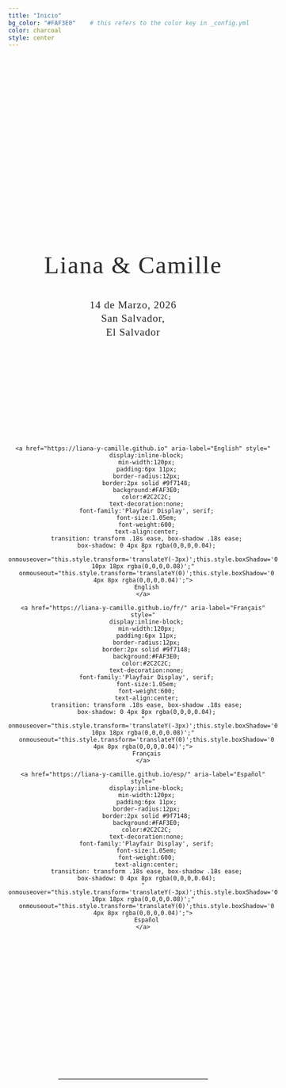 ```yaml
---
title: "Inicio"
bg_color: "#FAF3E0"    # this refers to the color key in _config.yml
color: charcoal
style: center
---
```


<!-- photo of us -->
<div style="
  width: 100%;
  aspect-ratio: 1.5;
  background: url('/assets/img/us_croatia.jpg') no-repeat center center;
  background-size: cover;
  border-radius: 8px; /* optional: soften corners */
">
</div>

<!-- "Liana y Camille" -->
<div style="
  text-align: center;
  margin: 60px 20px 40px 20px;
  font-family: 'Playfair Display', serif;
  font-size: clamp(2em, 6vw, 3.5em); /* responsive font size */
  color: #2C2C2C;
  letter-spacing: 2px;
  line-height: 1.1;
  text-shadow: 1px 1px 2px rgba(0,0,0,0.1);
  white-space: nowrap;
  overflow: hidden; /* prevents accidental overflow */
  text-overflow: ellipsis; /* optional: adds ... if it overflows */
">
  Liana & Camille
</div>


<!-- Date & Location -->
<div style="
  text-align: center;
  margin: 0 20px 40px 20px;
  font-family: 'Playfair Display', serif;
  font-size: 1.5em;                           
  color: #2C2C2C;                          
  letter-spacing: 1px;
  line-height: 1.3;
  text-shadow: 0.5px 0.5px 1px rgba(0,0,0,0.1);
">
  14 de Marzo, 2026 <br>
  San Salvador,<br>El Salvador
</div>



<!-- Language selector -->
<div style="text-align:center; margin: 200px 0;">
  <div style="display:inline-flex; gap:14px; align-items:center; justify-content:center; flex-wrap:wrap;">

    <a href="https://liana-y-camille.github.io" aria-label="English" style="
      display:inline-block;
      min-width:120px;
      padding:6px 11px;
      border-radius:12px;
      border:2px solid #9f7148;
      background:#FAF3E0;
      color:#2C2C2C;
      text-decoration:none;
      font-family:'Playfair Display', serif;
      font-size:1.05em;
      font-weight:600;
      text-align:center;
      transition: transform .18s ease, box-shadow .18s ease;
      box-shadow: 0 4px 8px rgba(0,0,0,0.04);
    " onmouseover="this.style.transform='translateY(-3px)';this.style.boxShadow='0 10px 18px rgba(0,0,0,0.08)';"
      onmouseout="this.style.transform='translateY(0)';this.style.boxShadow='0 4px 8px rgba(0,0,0,0.04)';">
      English
    </a>

    <a href="https://liana-y-camille.github.io/fr/" aria-label="Français" style="
      display:inline-block;
      min-width:120px;
      padding:6px 11px;
      border-radius:12px;
      border:2px solid #9f7148;
      background:#FAF3E0;
      color:#2C2C2C;
      text-decoration:none;
      font-family:'Playfair Display', serif;
      font-size:1.05em;
      font-weight:600;
      text-align:center;
      transition: transform .18s ease, box-shadow .18s ease;
      box-shadow: 0 4px 8px rgba(0,0,0,0.04);
    " onmouseover="this.style.transform='translateY(-3px)';this.style.boxShadow='0 10px 18px rgba(0,0,0,0.08)';"
      onmouseout="this.style.transform='translateY(0)';this.style.boxShadow='0 4px 8px rgba(0,0,0,0.04)';">
      Français
    </a>

    <a href="https://liana-y-camille.github.io/esp/" aria-label="Español" style="
      display:inline-block;
      min-width:120px;
      padding:6px 11px;
      border-radius:12px;
      border:2px solid #9f7148;
      background:#FAF3E0;
      color:#2C2C2C;
      text-decoration:none;
      font-family:'Playfair Display', serif;
      font-size:1.05em;
      font-weight:600;
      text-align:center;
      transition: transform .18s ease, box-shadow .18s ease;
      box-shadow: 0 4px 8px rgba(0,0,0,0.04);
    " onmouseover="this.style.transform='translateY(-3px)';this.style.boxShadow='0 10px 18px rgba(0,0,0,0.08)';"
      onmouseout="this.style.transform='translateY(0)';this.style.boxShadow='0 4px 8px rgba(0,0,0,0.04)';">
      Español
    </a>

  </div>

  <!-- small caption or not -->
  <div style="font-size:0.95em; color:#666; margin-top:0px; font-family: 'Raleway', Arial, sans-serif;">
    <br><br><br>
  </div>
</div>



<div style="margin-top: 240px;"></div>   <!-- add blank space above -->
<hr style="border: none; border-top: 1px solid #aaa; margin: 40px auto; width: 60%;">